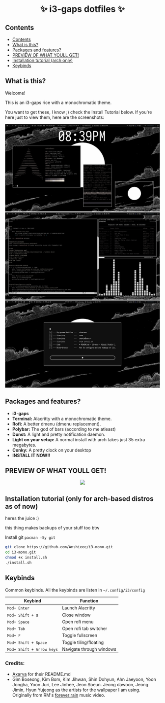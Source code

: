 <h1 align="center">✨ i3-gaps dotfiles ✨</h1>


## Contents

- [Contents](#contents)
- [What is this?](#what-is-this)
- [Packages and features?](#packages-and-features)
- [PREVIEW OF WHAT YOULL GET!](#preview-of-what-youll-get)
- [Installation tutorial (arch only)](#install)
- [Keybinds](#keybinds)

<a id="about"></a>

## What is this?
Welcome!

This is an i3-gaps rice with a monochromatic theme.

You want to get these, I know ;) check the Install Tutorial below.
If you're here just to view them, here are the screenshots:

<img src='showcase/main.png'>
<img src='showcase/nvim-ncmpcpp.png'>
<img src='showcase/rofi.png'>


<a id="package"></a>

## Packages and features?
- **i3-gaps**
- **Terminal:** Alacritty with a monochromatic theme.
- **Rofi:** A better dmenu (dmenu replacement).
- **Polybar:** The god of bars (according to me atleast)
- **Dunst:** A light and pretty notification daemon.
- **Light on your setup:**  A normal install with arch takes just 35 extra megabytes.
- **Conky:** A pretty clock on your desktop
- **INSTALL IT NOW!!**



<a id="action"></a>

## PREVIEW OF WHAT YOULL GET!

<p align="center">
    <img src='https://github.com/Anshieee/stuff/raw/main/okokok.gif'>
</p>



<a id="install"></a>
## Installation tutorial (only for arch-based distros as of now)
heres the juice :)

this thing makes backups of your stuff too btw

Install git
`pacman -Sy git`

```sh
git clone https://github.com/Anshieee/i3-mono.git
cd i3-mono.git
chmod +x install.sh
./install.sh
```

<a id="keybinds"></a>
## Keybinds 

Common keybinds. All the keybinds are listen in `~/.config/i3/config`

|        Keybind         |                 Function                 |
| ---------------------- | ---------------------------------------- |
| `Mod+ Enter`          | Launch Alacritty                         |
| `Mod+ Shift + Q`      | Close window                             |
| `Mod+ Space`          | Open rofi menu                           |
| `Mod+ Tab`            | Open rofi tab switcher                   |
| `Mod+ F`              | Toggle fullscreen                        |
| `Mod+ Shift + Space`  | Toggle tiling/floating                   |
| `Mod+ Shift + Arrow keys`| Navigate through windows              |



### Credits:
- <a href="https://github.com/Axarva/dotfiles-2.0">Axarva</a> for their README.md
- Gim Boseong, Kim Bom, Kim Jihwan, Shin Dohyun, Ahn Jaeyoon, Yoon Jongha, Yoon Juri, Lee Jinhee, Jeon Soeun. Jeong dawoon, Jeong Jimin, Hyun Yujeong as the artists for the wallpaper I am using. Originally from RM's <a href="https://www.youtube.com/watch?v=Cvb76hBX_Oc">forever rain</a> music video.
